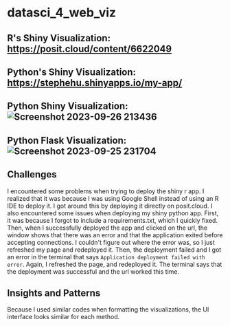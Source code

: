 # datasci_4_web_viz

## R's Shiny Visualization: https://posit.cloud/content/6622049
## Python's Shiny Visualization: https://stephehu.shinyapps.io/my-app/

## Python Shiny Visualization: ![Screenshot 2023-09-26 213436](https://github.com/stephe-hu/datasci_4_web_viz/assets/123779806/5a475b4c-1ff6-46f4-9621-962571414037)

## Python Flask Visualization: ![Screenshot 2023-09-25 231704](https://github.com/stephe-hu/datasci_4_web_viz/assets/123779806/b96d3bc0-bce2-4271-ae4b-2f54b75f60ea)


## Challenges
I encountered some problems when trying to deploy the shiny r app. I realized that it was because I was using Google Shell instead of using an R IDE to deploy it. I got around this by deploying it directly on posit.cloud. I also encountered some issues when deploying my shiny python app. First, it was because I forgot to include a requirements.txt, which I quickly fixed. Then, when I successfully deployed the app and clicked on the url, the window shows that there was an error and that the application exited before accepting connections. I couldn't figure out where the error was, so I just refreshed my page and redeployed it. Then, the deployment failed and I got an error in the terminal that says `Application deployment failed with error`. Again, I refreshed the page, and redeployed it. The terminal says that the deployment was successful and the url worked this time.

## Insights and Patterns
Because I used similar codes when formatting the visualizations, the UI interface looks similar for each method. 
